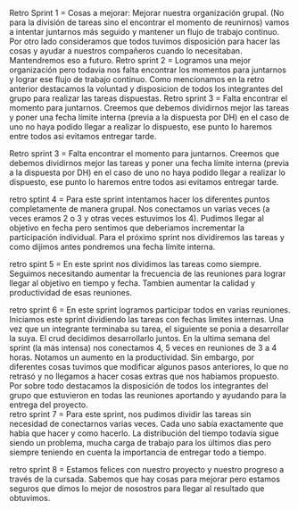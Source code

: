 Retro Sprint 1 = 
Cosas a mejorar: Mejorar nuestra organización grupal. (No para la división de tareas sino el encontrar el momento de reunirnos) 
vamos a intentar juntarnos más seguido y mantener un flujo de trabajo continuo. 
Por otro lado consideramos que todos tuvimos disposición para hacer las cosas y ayudar 
a nuestros compañeros cuando lo necesitaban. Mantendremos eso a futuro.
Retro sprint 2 = 
Logramos una mejor organización pero todavia nos falta encontrar los momentos para juntarnos y lograr ese flujo de trabajo continuo. 
Como mencionamos en la retro anterior destacamos la voluntad y disposicion de todos los integrantes del grupo para realizar
las tareas dispuestas. 
Retro sprint 3 = Falta encontrar el momento para juntarnos. Creemos que debemos dividirnos mejor las tareas y poner una fecha límite interna (previa a la dispuesta por DH) en el caso de uno no haya podido llegar a realizar lo dispuesto, ese punto lo haremos entre todos asi evitamos entregar tarde.

Retro sprint 3 = Falta encontrar el momento para juntarnos. Creemos que debemos dividirnos mejor las tareas y poner una fecha límite interna (previa a la dispuesta por DH) en el caso de uno no haya podido llegar a realizar lo dispuesto, ese punto lo haremos entre todos asi evitamos entregar tarde.   

retro sptint 4 = Para este sprint intentamos hacer los diferentes puntos completamente de manera grupal. Nos conectamos un varias veces (a veces eramos 2 o 3 y otras veces estuvimos los 4). Pudimos llegar al objetivo en fecha pero sentimos que deberiamos incrementar la participación individual. Para el próximo sprint nos dividiremos las tareas y como dijimos antes pondremos una fecha límite interna.  

retro spint 5 = En este sprint nos dividimos las tareas como siempre. Seguimos necesitando aumentar la frecuencia de las reuniones para lograr llegar al objetivo en tiempo y fecha. Tambien aumentar la calidad y productividad de esas reuniones.

retro sprint 6 = En este sprint logramos participar todos en varias reuniones. Iniciamos este sprint dividiendo las tareas con fechas limites internas. Una vez que un integrante terminaba su tarea, el siguiente se ponia a desarrollar la suya. El crud decidimos desarrollarlo juntos. En la ultima semana del sprint (la más intensa) nos conectamos 4, 5 veces en reuniones de 3 a 4 horas. Notamos un aumento en la productividad. Sin embargo, por diferentes cosas tuvimos que modificar algunos pasos anteriores, lo que no retrasó y no llegamos a hacer cosas extras que nos habiamos propuesto. Por sobre todo destacamos la disposición de todos los integrantes del grupo que estuvieron en todas las reuniones aportando y ayudando para la entrega del proyecto.  
retro sprint 7 = Para este sprint, nos pudimos dividir las tareas sin necesidad de conectarnos varias veces. Cada uno sabía exactamente que habia que hacer y como hacerlo. La distribución del tiempo todavía sigue siendo un problema, mucha carga de trabajo para los últimos dias pero siempre teniendo en cuenta la importancia de entregar todo a tiempo.   

retro sprint 8 = Estamos felices con nuestro proyecto y nuestro progreso a través de la cursada. Sabemos que hay cosas para mejorar pero estamos seguros que dimos lo mejor de nosostros para llegar al resultado que obtuvimos. 
